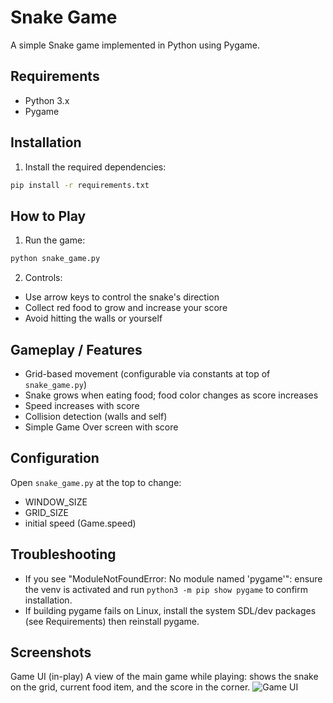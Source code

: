 
# Snake Game

A simple Snake game implemented in Python using Pygame.

## Requirements
- Python 3.x
- Pygame

## Installation
1. Install the required dependencies:
```bash
pip install -r requirements.txt
```

## How to Play
1. Run the game:
```bash
python snake_game.py
```

2. Controls:
- Use arrow keys to control the snake's direction
- Collect red food to grow and increase your score
- Avoid hitting the walls or yourself

## Gameplay / Features
- Grid-based movement (configurable via constants at top of `snake_game.py`)
- Snake grows when eating food; food color changes as score increases
- Speed increases with score
- Collision detection (walls and self)
- Simple Game Over screen with score

## Configuration
Open `snake_game.py` at the top to change:
- WINDOW_SIZE
- GRID_SIZE
- initial speed (Game.speed)

## Troubleshooting
- If you see "ModuleNotFoundError: No module named 'pygame'": ensure the venv is activated and run `python3 -m pip show pygame` to confirm installation.
- If building pygame fails on Linux, install the system SDL/dev packages (see Requirements) then reinstall pygame.

## Screenshots

Game UI (in-play)
A view of the main game while playing: shows the snake on the grid, current food item, and the score in the corner.
![Game UI](https://github.com/user-attachments/assets/219bb6f0-02bc-4199-8441-9017c1ad8fde)


